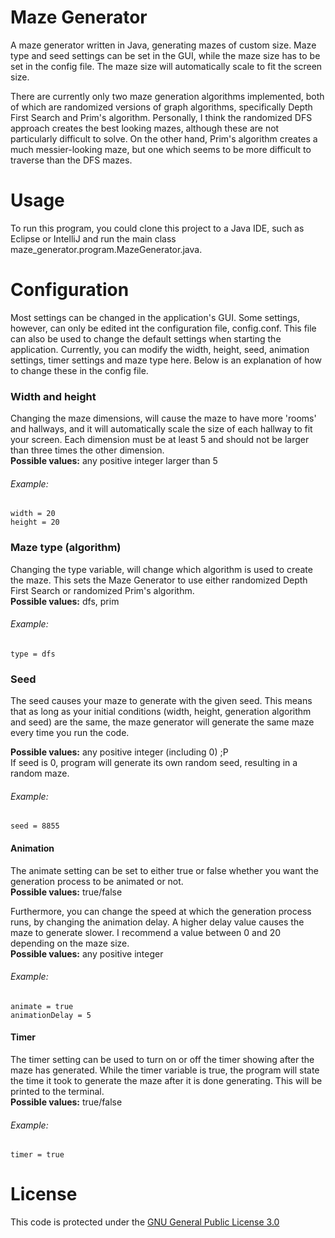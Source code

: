 # Maze Generator
A maze generator written in Java, generating mazes of custom size.
Maze type and seed settings can be set in the GUI, while the maze size has to be set in the config
file. The maze size will automatically scale to fit the screen size.

There are currently only two maze generation algorithms implemented, both of which
are randomized versions of graph algorithms, specifically Depth First Search and Prim's algorithm.
Personally, I think the randomized DFS approach creates the best looking mazes, although these are
not particularly difficult to solve. On the other hand, Prim's algorithm creates a much
messier-looking maze, but one which seems to be more difficult to traverse than the DFS mazes.

# Usage
To run this program, you could clone this project to a Java IDE, such as Eclipse or IntelliJ
and run the main class maze_generator.program.MazeGenerator.java.

# Configuration
Most settings can be changed in the application's GUI. Some settings, however, can only be edited 
int the configuration file, config.conf. This file can also be used to change the default settings
when starting the application.
Currently, you can modify the width, height, seed, animation settings, timer settings and maze type
here. Below is an explanation of how to change these in the config file.

### Width and height
Changing the maze dimensions, will cause the maze to have more 'rooms' and hallways, and it
will automatically scale the size of each hallway to fit your screen. Each dimension must be
at least 5 and should not be larger than three times the other dimension.  
**Possible values:** any positive integer larger than 5  
###### Example:  

```
width = 20
height = 20
```

### Maze type (algorithm)
Changing the type variable, will change which algorithm is used to create the maze. This sets the
Maze Generator to use either randomized Depth First Search or randomized Prim's algorithm.  
**Possible values:** dfs, prim  
###### Example:

```
type = dfs
```

### Seed
The seed causes your maze to generate with the given seed. This means that as long as your
initial conditions (width, height, generation algorithm and seed) are the same, the maze
generator will generate the same maze every time you run the code.

**Possible values:** any positive integer (including 0) ;P  
If seed is 0, program will generate its own random seed, resulting in a random maze.  
###### Example:

```
seed = 8855
```

#### Animation
The animate setting can be set to either true or false whether you want the
generation process to be animated or not.  
**Possible values:** true/false

Furthermore, you can change the speed at which
the generation process runs, by changing the animation delay. A higher delay value
causes the maze to generate slower. I recommend a value between 0 and 20 depending
on the maze size.  
**Possible values:** any positive integer  
###### Example:

```
animate = true
animationDelay = 5
```

#### Timer
The timer setting can be used to turn on or off the timer showing after the maze
has generated. While the timer variable is true, the program will state the time
it took to generate the maze after it is done generating. This will be printed
to the terminal.  
**Possible values:** true/false  
###### Example:

```
timer = true
```


# License
This code is protected under the [GNU General Public License 3.0](http://www.gnu.org/licenses/gpl-3.0.html)
